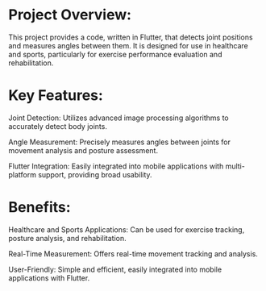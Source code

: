 # Project Overview:
This project provides a code, written in Flutter, that detects joint positions and measures angles between them. It is designed for use in healthcare and sports, particularly for exercise performance evaluation and rehabilitation.

# Key Features:
Joint Detection: Utilizes advanced image processing algorithms to accurately detect body joints.

Angle Measurement: Precisely measures angles between joints for movement analysis and posture assessment.

Flutter Integration: Easily integrated into mobile applications with multi-platform support, providing broad usability.

# Benefits:
Healthcare and Sports Applications: Can be used for exercise tracking, posture analysis, and rehabilitation.

Real-Time Measurement: Offers real-time movement tracking and analysis.

User-Friendly: Simple and efficient, easily integrated into mobile applications with Flutter.

